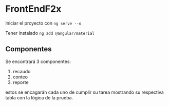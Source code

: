 # FrontEndF2x

Iniciar el proyecto con `ng serve --o` 

Tener instalado  `ng add @angular/material` 

## Componentes

Se encontrará 3 componentes:
1. recaudo
2. conteo
3. reporte

estos se encagarán cada uno de cumplir su tarea mostrando su respectiva tabla con la lógica de la prueba.

